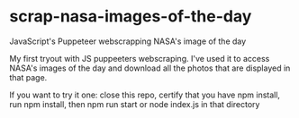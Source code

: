 # scrap-nasa-images-of-the-day
JavaScript's Puppeteer webscrapping NASA's image of the day


My first tryout with JS puppeeters webscraping. I've used it to access NASA's images of the day and download all the photos that are displayed in that page.

If you want to try it one:
close this repo,
certify that you have npm install,
run npm install,
then npm run start or node index.js in that directory
